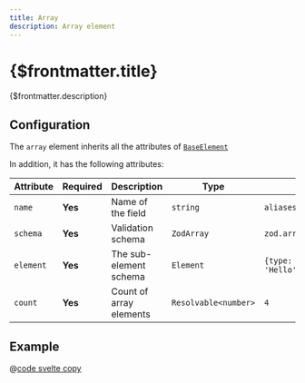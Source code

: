 ```yaml
---
title: Array
description: Array element
---
```


# {$frontmatter.title}

{$frontmatter.description}

## Configuration

The `array` element inherits all the attributes of [`BaseElement`](../%5B...2%5Dconfiguration/%5B...3%5Dbase-element.md)

In addition, it has the following attributes:

| Attribute | Required | Description             | Type                 | Example                           |
| --------- | -------- | :---------------------- | -------------------- | --------------------------------- |
| `name`    | **Yes**  | Name of the field       | `string`             | `aliases`                         |
| `schema`  | **Yes**  | Validation schema       | `ZodArray`           | `zod.array(zod.string())`         |
| `element` | **Yes**  | The sub-element schema  | `Element`            | `{type: 'header', text: 'Hello'}` |
| `count`   | **Yes**  | Count of array elements | `Resolvable<number>` | `4`                               |

## Example

<script lang='ts'>
  import Array from '$lib/_demo/demos/meta-elements/Array.svelte';
</script>

<Array />

@[code svelte copy](../../../lib/_demo/demos/meta-elements/Array.svelte)
